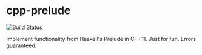 # cpp-prelude
[![Build Status](https://travis-ci.org/kdungs/cpp-prelude.svg?branch=master)](https://travis-ci.org/kdungs/cpp-prelude)

Implement functionality from Haskell's Prelude in C++11. Just for fun. Errors guaranteed.
